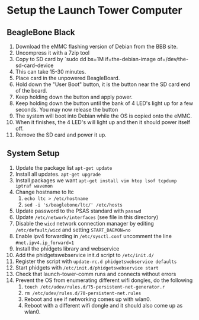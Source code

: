 # Setup the Launch Tower Computer

## BeagleBone Black
 1. Download the eMMC flashing version of Debian from the BBB site.
 1. Uncompress it with a 7zip tool
 1. Copy to SD card by `sudo dd bs=1M if=the-debian-image of=/dev/the-sd-card-device
 1. This can take 15-30 minutes.
 1. Place card in the unpowered BeagleBoard.
 1. Hold down the "User Boot" button, it is the button near the SD card end of the board.
 1. Keep holding down the button and apply power.
 1. Keep holding down the button until the bank of 4 LED's light up for a few seconds. You may now release the button
 1. The system will boot into Debian while the OS is copied onto the eMMC.
 1. When it finishes, the 4 LED's will light up and then it should power itself off.
 1. Remove the SD card and power it up.

## System Setup
 1. Update the package list `apt-get update`
 1. Install all updates. `apt-get upgrade`
 1. Install packages we want `apt-get install vim htop lsof tcpdump iptraf wavemon` 
 1. Change hostname to ltc 
     1. `echo ltc > /etc/hostname`
     1. `sed -i 's/beaglebone/ltc/' /etc/hosts`
 1. Update password to the PSAS standard with `passwd`
 1. Update `/etc/network/interfaces` (see file in this directory)
 1. Disable the `wicd` network connection manager by editing `/etc/default/wicd` and setting `START_DAEMON=no`
 1. Enable ipv4 forwarding in `/etc/sysctl.conf` uncomment the line `#net.ipv4.ip_forward=1`
 1. Install the phidgets library and webservice
 1. Add the phidgetswebservice init.d script to `/etc/init.d/`
 1. Register the script with `update-rc.d phidgetswebservice defaults`
 1. Start phidgets with `/etc/init.d/phidgetswebservice start`
 1. Check that launch-tower-comm runs and connects without errors
 1. Prevent the OS from enumerating different wifi dongles, do the following
     1. `touch /etc/udev/rules.d/75-persistent-net-generator.r`
     1. `rm /etc/udev/rules.d/70-persistent-net.rules`
     1. Reboot and see if networking comes up with wlan0.
     1. Reboot with a different wifi dongle and it should also come up as wlan0.
